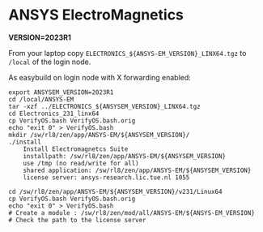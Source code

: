 # ANSYS ElectroMagnetics

**VERSION=2023R1**

From your laptop copy `ELECTRONICS_${ANSYS-EM_VERSION}_LINX64.tgz` to `/local` of the login node.

As easybuild on login node with X forwarding enabled:

```shell
export ANSYSEM_VERSION=2023R1
cd /local/ANSYS-EM
tar -xzf ../ELECTRONICS_${ANSYSEM_VERSION}_LINX64.tgz
cd Electronics_231_linx64
cp VerifyOS.bash VerifyOS.bash.orig 
echo "exit 0" > VerifyOS.bash 
mkdir /sw/rl8/zen/app/ANSYS-EM/${ANSYSEM_VERSION}/
./install
    Install Electromagnetcs Suite
    installpath: /sw/rl8/zen/app/ANSYS-EM/${ANSYSEM_VERSION}
    use /tmp (no read/write for all)
    shared application: /sw/rl8/zen/app/ANSYS-EM/${ANSYSEM_VERSION}
    license server: ansys-research.lic.tue.nl 1055

cd /sw/rl8/zen/app/ANSYS-EM/${ANSYSEM_VERSION}/v231/Linux64
cp VerifyOS.bash VerifyOS.bash.orig 
echo "exit 0" > VerifyOS.bash 
# Create a module : /sw/rl8/zen/mod/all/ANSYS-EM/${ANSYS-EM_VERSION}
# Check the path to the license server
```